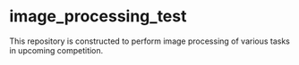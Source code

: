 # image_processing_test
This repository is constructed to perform image processing of various tasks in upcoming competition.
